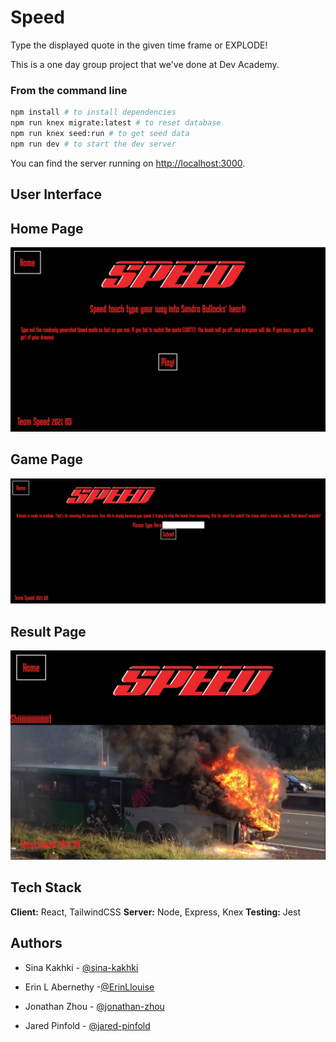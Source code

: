 # Speed

Type the displayed quote in the given time frame or EXPLODE!

This is a one day group project that we've done at Dev Academy.

### From the command line

```bash
npm install # to install dependencies
npm run knex migrate:latest # to reset database
npm run knex seed:run # to get seed data
npm run dev # to start the dev server
```

You can find the server running on [http://localhost:3000](http://localhost:3000).

## User Interface

Home Page
------------------------------------
![MainPage](docs/homePage.PNG)

Game Page
------------------------------------
![GamePage](docs/game.PNG)

Result Page
------------------------------------
![ResultPage](docs/lost.PNG)

## Tech Stack
**Client:** React, TailwindCSS
**Server:** Node, Express, Knex
**Testing:** Jest

## Authors
- Sina Kakhki - [@sina-kakhki](https://github.com/sina-kakhki)

- Erin L Abernethy -[@ErinLlouise](https://github.com/ErinLlouise)

- Jonathan Zhou - [@jonathan-zhou](https://github.com/jonathan-zhou)

- Jared Pinfold - [@jared-pinfold](https://github.com/jared-pinfold)